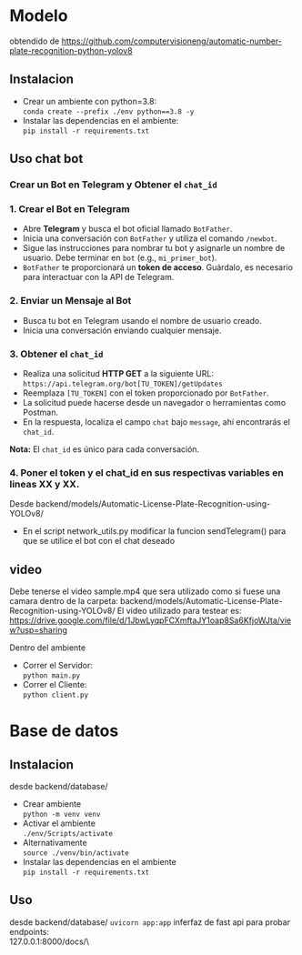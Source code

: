 # Modelo
obtendido de https://github.com/computervisioneng/automatic-number-plate-recognition-python-yolov8
## Instalacion 
- Crear un ambiente con python=3.8:\
```conda create --prefix ./env python==3.8 -y```
- Instalar las dependencias en el ambiente: \
```pip install -r requirements.txt```
## Uso chat bot
### Crear un Bot en Telegram y Obtener el `chat_id`

### 1. Crear el Bot en Telegram
- Abre **Telegram** y busca el bot oficial llamado `BotFather`.
- Inicia una conversación con `BotFather` y utiliza el comando `/newbot`.
- Sigue las instrucciones para nombrar tu bot y asignarle un nombre de usuario. Debe terminar en `bot` (e.g., `mi_primer_bot`).
- `BotFather` te proporcionará un **token de acceso**. Guárdalo, es necesario para interactuar con la API de Telegram.

### 2. Enviar un Mensaje al Bot
- Busca tu bot en Telegram usando el nombre de usuario creado.
- Inicia una conversación enviando cualquier mensaje.

### 3. Obtener el `chat_id`
- Realiza una solicitud **HTTP GET** a la siguiente URL: `https://api.telegram.org/bot[TU_TOKEN]/getUpdates`
- Reemplaza `[TU_TOKEN]` con el token proporcionado por `BotFather`.
- La solicitud puede hacerse desde un navegador o herramientas como Postman.
- En la respuesta, localiza el campo `chat` bajo `message`, ahí encontrarás el `chat_id`.

**Nota:** El `chat_id` es único para cada conversación. 

### 4. Poner el token y el chat_id en sus respectivas variables en lineas XX y XX. 


Desde backend/models/Automatic-License-Plate-Recognition-using-YOLOv8/
- En el script network_utils.py modificar la funcion sendTelegram() para que se utilice el bot con el chat deseado
## video
Debe tenerse el video sample.mp4 que sera utilizado como si fuese una camara dentro de la carpeta: 
backend/models/Automatic-License-Plate-Recognition-using-YOLOv8/
El video utilizado para testear es:
https://drive.google.com/file/d/1JbwLyqpFCXmftaJY1oap8Sa6KfjoWJta/view?usp=sharing 

Dentro del ambiente
- Correr el Servidor:\
```python main.py```
- Correr el Cliente:\
```python client.py```
# Base de datos
## Instalacion
desde backend/database/
- Crear ambiente\
```python -m venv venv```
- Activar el ambiente\
```./env/Scripts/activate```
- Alternativamente\
```source ./venv/bin/activate```
- Instalar las dependencias en el ambiente\
```pip install -r requirements.txt```
## Uso
desde backend/database/
```uvicorn app:app```
inferfaz de fast api para probar endpoints:\
127.0.0.1:8000/docs/\
